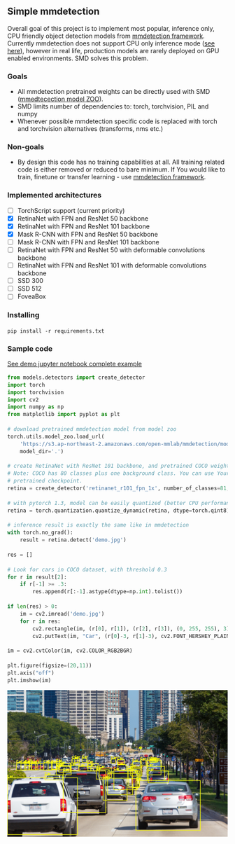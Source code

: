 ## Simple mmdetection 

Overall goal of this project is to implement most popular, inference only, CPU friendly object detection models from [mmdetection framework](https://github.com/open-mmlab/mmdetection). Currently mmdetection does not support CPU only inference mode ([see here](https://github.com/open-mmlab/mmdetection/issues/1274)), however in real life, production models are rarely deployed on GPU enabled environments. SMD solves this problem.

### Goals

* All mmdetection pretrained weights can be directly used with SMD ([mmedtecection model ZOO](https://github.com/open-mmlab/mmdetection/blob/master/docs/MODEL_ZOO.md)).
* SMD limits number of dependencies to: torch, torchvision, PIL and numpy
* Whenever possible mmdetection specific code is replaced with torch and torchvision alternatives (transforms, nms etc.)

### Non-goals

* By design this code has no training capabilities at all. All training related code is either removed or reduced to bare minimum. If You would like to train, finetune or transfer learning - use [mmdetection framework](https://github.com/open-mmlab/mmdetection).

### Implemented architectures

- [ ] TorchScript support (current priority)
- [x] RetinaNet with FPN and ResNet 50 backbone
- [x] RetinaNet with FPN and ResNet 101 backbone
- [x] Mask R-CNN with FPN and ResNet 50 backbone
- [ ] Mask R-CNN with FPN and ResNet 101 backbone
- [ ] RetinaNet with FPN and ResNet 50 with deformable convolutions backbone
- [ ] RetinaNet with FPN and ResNet 101 with deformable convolutions backbone
- [ ] SSD 300
- [ ] SSD 512
- [ ] FoveaBox

### Installing

`pip install -r requirements.txt`

### Sample code

[See demo jupyter notebook complete example](demo/demo.jpnby)

```python
from models.detectors import create_detector
import torch
import torchvision
import cv2
import numpy as np
from matplotlib import pyplot as plt

# download pretrained mmdetection model from model zoo
torch.utils.model_zoo.load_url(
    'https://s3.ap-northeast-2.amazonaws.com/open-mmlab/mmdetection/models/retinanet_r101_fpn_1x_20181129-f016f384.pth',
    model_dir='.')

# create RetinaNet with ResNet 101 backbone, and pretrained COCO weights
# Note: COCO has 80 classes plus one background class. You can use Your own model. Just set You number of classes and feed
# pretrained checkpoint.
retina = create_detector('retinanet_r101_fpn_1x', number_of_classes=81, pretrained='retinanet_r101_fpn_1x_20181129-f016f384.pth')

# with pytorch 1.3, model can be easily quantized (better CPU performance, smaller footprint).
retina = torch.quantization.quantize_dynamic(retina, dtype=torch.qint8)

# inference result is exactly the same like in mmdetection
with torch.no_grad():
    result = retina.detect('demo.jpg')

res = []

# Look for cars in COCO dataset, with threshold 0.3
for r in result[2]:
    if r[-1] >= .3:
        res.append(r[:-1].astype(dtype=np.int).tolist())

if len(res) > 0:
    im = cv2.imread('demo.jpg')
    for r in res:
        cv2.rectangle(im, (r[0], r[1]), (r[2], r[3]), (0, 255, 255), 3)
        cv2.putText(im, "Car", (r[0]-3, r[1]-3), cv2.FONT_HERSHEY_PLAIN, 2, (0, 255, 255), 3)

im = cv2.cvtColor(im, cv2.COLOR_RGB2BGR)

plt.figure(figsize=(20,11))
plt.axis("off")
plt.imshow(im)
```

![GitHub Logo](demo/result.jpg)